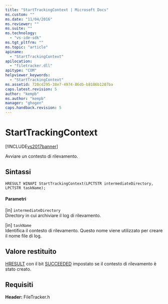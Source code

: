 ```yaml
---
title: "StartTrackingContext | Microsoft Docs"
ms.custom: ""
ms.date: "11/04/2016"
ms.reviewer: ""
ms.suite: ""
ms.technology: 
  - "vs-ide-sdk"
ms.tgt_pltfrm: ""
ms.topic: "article"
apiname: 
  - "StartTrackingContext"
apilocation: 
  - "filetracker.dll"
apitype: "COM"
helpviewer_keywords: 
  - "StartTrackingContext"
ms.assetid: 720cd295-38e7-4974-86db-b8106b1207ba
caps.latest.revision: 5
author: "kempb"
ms.author: "kempb"
manager: "ghogen"
caps.handback.revision: 5
---
```

# StartTrackingContext
[!INCLUDE[vs2017banner](../code-quality/includes/vs2017banner.md)]

Avviare un contesto di rilevamento.  
  
## Sintassi  
  
```  
HRESULT WINAPI StartTrackingContext(LPCTSTR intermediateDirectory, LPCTSTR taskName);  
```  
  
#### Parametri  
 \[in\] `intermediateDirectory`  
 Directory in cui archiviare il log di rilevamento.  
  
 \[in\] `taskName`  
 Identifica il contesto di rilevamento.  Questo nome viene utilizzato per creare il nome file di log.  
  
## Valore restituito  
 [HRESULT](assetId:///HRESULT?qualifyHint=False&autoUpgrade=True) con il bit [SUCCEEDED](assetId:///SUCCEEDED?qualifyHint=False&autoUpgrade=True) impostato se il contesto di rilevamento è stato creato.  
  
## Requisiti  
 **Header:** FileTracker.h